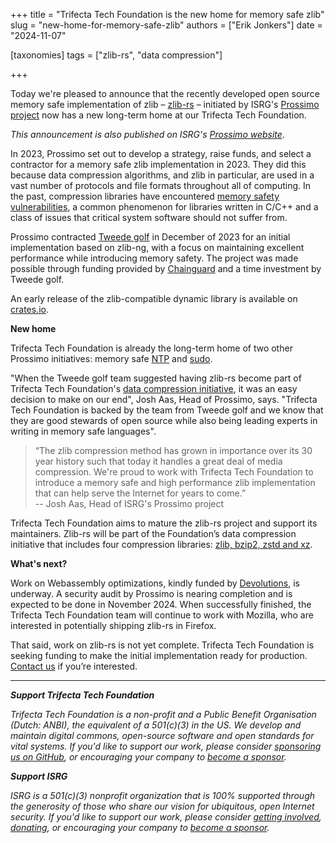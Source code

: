 +++
title = "Trifecta Tech Foundation is the new home for memory safe zlib"
slug = "new-home-for-memory-safe-zlib"
authors = ["Erik Jonkers"]
date = "2024-11-07"

[taxonomies]
tags = ["zlib-rs", "data compression"] 

+++

Today we're pleased to announce that the recently developed open source memory safe implementation of zlib – [zlib-rs](https://github.com/trifectatechfoundation/zlib-rs) – initiated by ISRG's [Prossimo project](https://www.memorysafety.org) now has a new long-term home at our Trifecta Tech Foundation.

<!-- more -->

*This announcement is also published on ISRG's [Prossimo website](https://www.memorysafety.org/blog/zlib-to-trifecta-tech/)*.

In 2023, Prossimo set out to develop a strategy, raise funds, and select a contractor for a memory safe zlib implementation in 2023. They did this because data compression algorithms, and zlib in particular, are used in a vast number of protocols and file formats throughout all of computing. In the past, compression libraries have encountered [memory safety vulnerabilities](https://www.memorysafety.org/docs/memory-safety/), a common phenomenon for libraries written in C/C++ and a class of issues that critical system software should not suffer from.

Prossimo contracted [Tweede golf](https://tweedegolf.nl/) in December of 2023 for an initial implementation based on zlib-ng, with a focus on maintaining excellent performance while introducing memory safety. The project was made possible through funding provided by [Chainguard](https://www.chainguard.dev/) and a time investment by Tweede golf. 

An early release of the zlib-compatible dynamic library is available on [crates.io](https://crates.io/crates/libz-rs-sys).

**New home**

Trifecta Tech Foundation is already the long-term home of two other Prossimo initiatives: memory safe [NTP](https://github.com/pendulum-project/ntpd-rs) and [sudo](https://github.com/trifectatechfoundation/sudo-rs).

"When the Tweede golf team suggested having zlib-rs become part of Trifecta Tech Foundation's [data compression initiative](https://trifectatech.org/initiatives/data-compression/), it was an easy decision to make on our end", Josh Aas, Head of Prossimo, says. "Trifecta Tech Foundation is backed by the team from Tweede golf and we know that they are good stewards of open source while also being leading experts in writing in memory safe languages".

> “The zlib compression method has grown in importance over its 30 year history such that today it handles a great deal of media compression. We're proud to work with Trifecta Tech Foundation to introduce a memory safe and high performance zlib implementation that can help serve the Internet for years to come.”  
-- Josh Aas, Head of ISRG's Prossimo project

Trifecta Tech Foundation aims to mature the zlib-rs project and support its maintainers. Zlib-rs will be part of the Foundation’s data compression initiative that includes four compression libraries: [zlib, bzip2, zstd and xz](https://trifectatech.org/initiatives/data-compression/).

**What's next?**

Work on Webassembly optimizations, kindly funded by [Devolutions](https://devolutions.net/), is underway. A security audit by Prossimo is nearing completion and is expected to be done in November 2024\. When successfully finished, the Trifecta Tech Foundation team will continue to work with Mozilla, who are interested in potentially shipping zlib-rs in Firefox.

That said, work on zlib-rs is not yet complete. Trifecta Tech Foundation is seeking funding to make the initial implementation ready for production. [Contact us](/support) if you’re interested.

---

***Support Trifecta Tech Foundation***

*Trifecta Tech Foundation is a non-profit and a Public Benefit Organisation (Dutch: ANBI), the equivalent of a 501(c)(3) in the US. We develop and maintain digital commons, open-source software and open standards for vital systems. If you'd like to support our work, please consider [sponsoring us on GitHub](https://github.com/sponsors/trifectatechfoundation), or encouraging your company to [become a sponsor](/support/).*

***Support ISRG***

*ISRG is a 501(c)(3) nonprofit organization that is 100% supported through the generosity of those who share our vision for ubiquitous, open Internet security. If you'd like to support our work, please consider [getting involved](https://www.abetterinternet.org/getinvolved/), [donating](https://www.abetterinternet.org/donate/), or encouraging your company to [become a sponsor](https://www.abetterinternet.org/sponsor/).*


